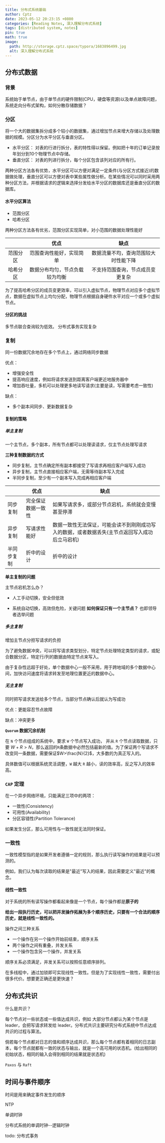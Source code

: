 ```yaml
---
title: 分布式系统基础
author: Cptz
date: 2023-05-12 20:23:15 +0800
categories: [Reading Notes, 深入理解分布式系统]
tags: [distributed system, notes]
pin: true
math: true
image:
  path: http://storage.cptz.space/typora/1683896499.jpg
  alt: 深入理解分布式系统
---
```


## 分布式数据

### 背景

系统始于单节点，由于单节点的硬件限制(CPU，硬盘等资源)以及单点故障问题，系统走向分布式架构，如何分散存储数据？

### 分区

将一个大的数据集拆分成多个较小的数据集，通过增加节点来增大存储以及处理数据的规模。分区分为水平分区与垂直分区。

- 水平分区： 对表的行进行拆分，表的特性得以保留。例如把十年的订单记录按年划分到10个物理节点中存储。
- 垂直分区： 对表的列进行拆分，每个分区包含该列对应的所有行。

两种分区方法各有优势，水平分区可以方便对满足一定条件(与分区方式接近)的数据做处理，垂直分区可以方便对表中某些属性做分析。在某些情况可以同时采用两种分区方法，并根据请求的逻辑来选择分发给水平分区的数据库还是垂直分区的数据库。

#### 水平分区算法

- 范围分区
- 哈希分区

两种分区方法各有优劣，范围分区实现简单，对小范围的数据处理性能好

|          |              优点              |                 缺点                 |
| :------: | :----------------------------: | :----------------------------------: |
| 范围分区 |    范围查询性能好，实现简单    | 数据流量不均，查询范围较大时性能下降 |
| 哈希分区 | 数据分布均匀，节点负载较为均衡 |   不支持范围查询，节点成员变更复杂   |

为了提高哈希分区的成员变更效率，可以引入虚拟节点，物理节点对应多个虚拟节点，数据在虚拟节点上均匀分配，物理节点根据自身硬件水平对应一个或多个虚拟节点。

#### 分区的挑战

多节点联合查询较为低效。 分布式事务实现复杂

### 复制

同一份数据冗余地存在多个节点上，通过网络同步数据

优点：

- 增强安全性
- 提高响应速度，例如将请求发送到距离客户端更近地服务器中
- 增加吞吐量，多机可以处理更多地读写请求(主要是读，写需要考虑一致性)

缺点：

- 多个副本间同步、更新数据复杂

#### 复制的策略

##### 单主复制

一个主节点，多个副本，所有节点都可以处理读请求，仅主节点处理写请求

**三种复制数据的方式**

- 同步复制，主节点确定所有副本都接受了写请求再相应客户端写入成功
- 异步复制，主节点直接相应客户端，无需等待副本写入完成
- 半同步复制，至少有一个副本写入完成再相应客户端

|            | 优点               | 缺点                                                         |
| ---------- | ------------------ | ------------------------------------------------------------ |
| 同步复制   | 完全保证数据一致性 | 如果写请求多，或部分节点宕机，系统就会变慢甚至停滞           |
| 异步复制   | 写请求性能好       | 数据一致性无法保证，可能会读不到刚刚成功写入的数据，或者数据丢失(主节点返回写入成功后立马宕机) |
| 半同步复制 | 折中的设计         | 折中的设计                                                   |

**单主复制的问题**

主节点宕机怎么办？

- 人工手动切换，安全但低效

- 系统自动切换，高效但危险，关键问题  **如何保证只有一个主节点？** 也即领导者选举问题

##### 多主复制

增加主节点分担写请求的负担

为了避免数据冲突，可以将写请求类型划分，特定节点处理特定类型的请求，或配合数据分区，特定行/列的数据由特定节点来写入。

由于复杂性远超于好处，单个数据中心一般不采用，用于跨地域的多个数据中心间，加快访问速度将请求转发至地理位置更近的数据中心。

##### 无主复制

同时把写请求发送给多个节点，当部分节点确认后就认为写成功

优点：更能容忍节点故障

缺点：冲突更多

**`Quorum` 数据冗余机制**

在 `N` 个节点组成的系统中，要求 `W` 个节点写入成功， 并从 `R` 个节点读取数据，只要 $W+R>N$，那么返回的`R`条数据中必然包括最新的值。为了保证两个写请求不改变同一条数据，需要保证$W>\frac{N}{2}$，大多数的为真正写入的。

具体数值可以根据系统灵活调整，`W` 越大 `R` 越小，读的效率高，反之写入的效率高。

### `CAP` 定理

在一个异步网络环境，只能满足三项中的两项：

- 一致性(Consistency)
- 可用性(Availability)
- 分区容错性(Partition Tolerance)

如果发生分区，那么可用性与一致性就无法同时保证。

### 一致性

一致性模型指的是如果开发者遵循一定的规则，那么执行读写操作的结果是可以预测的。

例如，我们认为每次读取的结果是"最近"写入的结果，因此需要定义"最近"的概念。

#### 线性一致性

对于系统的所有读写操作都看起来像是一个节点，每个操作都是**原子的**

**给出一段执行历史，可以把并发操作拓展为多个顺序历史，只要有一个合法的顺序历史，就是线性一致性的。**

操作之间三种关系

- 一个操作在另一个操作开始前结束，顺序关系
- 两个操作之间有重叠，并发关系
- 一个操作包含另一个操作，并发关系

顺序关系必须满足，并发关系可以按照任意顺序排列。

在多线程中，通过加锁即可实现线性一致性。但是为了实现线性一致性，需要付出很多代价。想要更正确还是更快速？

## 分布式共识

什么是共识？

每个节点对一些状态或一些值达成共识，例如 大部分节点都认为某个节点是 leader，会把写请求转发给 leader。分布式共识主要研究分布式系统中节点达成共识的过程与算法。

倘若每个节点都对日志的值和顺序达成共识，那么每个节点都有着相同的日志副本，每个节点就都有一致的状态与输出，就是一个高可用的状态机。(给出相同的初始状态，相同的输入会得到相同的结果就是状态机)

`Paxos` 与 `Raft`

## 时间与事件顺序

时间是用来确定事件发生的顺序

NTP

单调时钟

分布式系统的单调时钟--逻辑时钟





todo: 分布式事务


